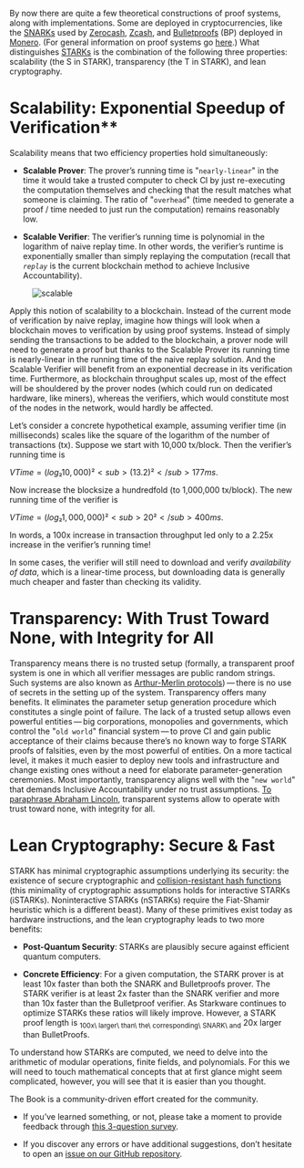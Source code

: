 By now there are quite a few theoretical constructions of proof systems,
along with implementations. Some are deployed in cryptocurrencies, like
the [SNARKs](https://z.cash/technology/zksnarks/) used by
[Zerocash](http://zerocash-project.org/paper), [Zcash](https://z.cash/),
and [Bulletproofs](https://eprint.iacr.org/2017/1066) (BP) deployed in
[Monero](https://ww.getmonero.org/). (For general information on proof
systems go [here](https://zkp.science/).) What distinguishes
[STARKs](https://eprint.iacr.org/2018/046) is the combination of the
following three properties: scalability (the S in STARK), transparency
(the T in STARK), and lean cryptography.

# Scalability: Exponential Speedup of Verification\*\*

Scalability means that two efficiency properties hold simultaneously:

-   **Scalable Prover**: The prover’s running time is "`nearly-linear`"
    in the time it would take a trusted computer to check CI by just
    re-executing the computation themselves and checking that the result
    matches what someone is claiming. The ratio of "`overhead`" (time
    needed to generate a proof / time needed to just run the
    computation) remains reasonably low.

-   **Scalable Verifier**: The verifier’s running time is polynomial in
    the logarithm of naive replay time. In other words, the verifier’s
    runtime is exponentially smaller than simply replaying the
    computation (recall that *`replay`* is the current blockchain method
    to achieve Inclusive Accountability).

<figure>
<img src="scalable.png" alt="scalable" />
</figure>

Apply this notion of scalability to a blockchain. Instead of the current
mode of verification by naive replay, imagine how things will look when
a blockchain moves to verification by using proof systems. Instead of
simply sending the transactions to be added to the blockchain, a prover
node will need to generate a proof but thanks to the Scalable Prover its
running time is nearly-linear in the running time of the naive replay
solution. And the Scalable Verifier will benefit from an exponential
decrease in its verification time. Furthermore, as blockchain throughput
scales up, most of the effect will be shouldered by the prover nodes
(which could run on dedicated hardware, like miners), whereas the
verifiers, which would constitute most of the nodes in the network,
would hardly be affected.

Let’s consider a concrete hypothetical example, assuming verifier time
(in milliseconds) scales like the square of the logarithm of the number
of transactions (tx). Suppose we start with 10,000 tx/block. Then the
verifier’s running time is

$VTime = (log₂ 10,000)² <sub>(13.2)²</sub> 177 ms$.

Now increase the blocksize a hundredfold (to 1,000,000 tx/block). The
new running time of the verifier is

$VTime = (log₂ 1,000,000)² <sub>20²</sub> 400 ms$.

In words, a 100x increase in transaction throughput led only to a 2.25x
increase in the verifier’s running time!

In some cases, the verifier will still need to download and verify
*availability of data*, which is a linear-time process, but downloading
data is generally much cheaper and faster than checking its validity.

# Transparency: With Trust Toward None, with Integrity for All

Transparency means there is no trusted setup (formally, a transparent
proof system is one in which all verifier messages are public random
strings. Such systems are also known as [Arthur-Merlin
protocols](https://en.wikipedia.org/wiki/Arthur%E2%80%93Merlin_protocol)) — there
is no use of secrets in the setting up of the system. Transparency
offers many benefits. It eliminates the parameter setup generation
procedure which constitutes a single point of failure. The lack of a
trusted setup allows even powerful entities — big corporations,
monopolies and governments, which control the "`old world`" financial
system — to prove CI and gain public acceptance of their claims because
there’s no known way to forge STARK proofs of falsities, even by the
most powerful of entities. On a more tactical level, it makes it much
easier to deploy new tools and infrastructure and change existing ones
without a need for elaborate parameter-generation ceremonies. Most
importantly, transparency aligns well with the "`new world`" that
demands Inclusive Accountability under no trust assumptions. [To
paraphrase Abraham
Lincoln](https://en.wikipedia.org/wiki/Abraham_Lincoln%27s_second_inaugural_address),
transparent systems allow to operate with trust toward none, with
integrity for all.

# Lean Cryptography: Secure & Fast

STARK has minimal cryptographic assumptions underlying its security: the
existence of secure cryptographic and [collision-resistant hash
functions](https://en.wikipedia.org/wiki/Collision_resistance) (this
minimality of cryptographic assumptions holds for interactive STARKs
(iSTARKs). Noninteractive STARKs (nSTARKs) require the Fiat-Shamir
heuristic which is a different beast). Many of these primitives exist
today as hardware instructions, and the lean cryptography leads to two
more benefits:

-   **Post-Quantum Security**: STARKs are plausibly secure against
    efficient quantum computers.

-   **Concrete Efficiency**: For a given computation, the STARK prover
    is at least 10x faster than both the SNARK and Bulletproofs prover.
    The STARK verifier is at least 2x faster than the SNARK verifier and
    more than 10x faster than the Bulletproof verifier. As Starkware
    continues to optimize STARKs these ratios will likely improve.
    However, a STARK proof length is
    <sub>100x\ larger\ than\ the\ corresponding\ SNARK\ and</sub> 20x
    larger than BulletProofs.

To understand how STARKs are computed, we need to delve into the
arithmetic of modular operations, finite fields, and polynomials. For
this we will need to touch mathematical concepts that at first glance
might seem complicated, however, you will see that it is easier than you
thought.

The Book is a community-driven effort created for the community.

-   If you’ve learned something, or not, please take a moment to provide
    feedback through [this 3-question
    survey](https://a.sprig.com/WTRtdlh2VUlja09lfnNpZDo4MTQyYTlmMy03NzdkLTQ0NDEtOTBiZC01ZjAyNDU0ZDgxMzU=).

-   If you discover any errors or have additional suggestions, don’t
    hesitate to open an [issue on our GitHub
    repository](https://github.com/starknet-edu/starknetbook/issues).
